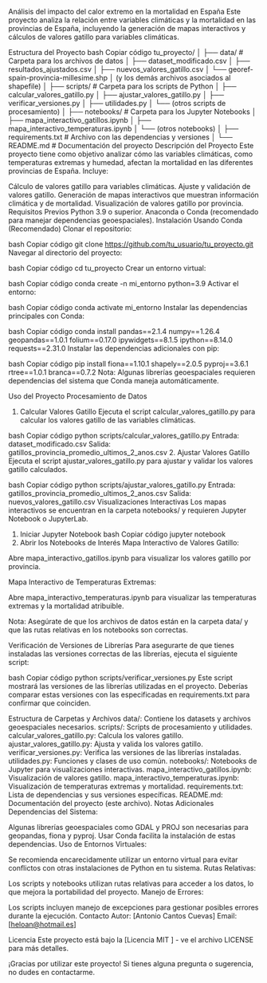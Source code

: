 Análisis del impacto del calor extremo en la mortalidad en España
Este proyecto analiza la relación entre variables climáticas y la mortalidad en las provincias de España, incluyendo la generación de mapas interactivos y cálculos de valores gatillo para variables climáticas.

Estructura del Proyecto
bash
Copiar código
tu_proyecto/
│
├── data/                   # Carpeta para los archivos de datos
│   ├── dataset_modificado.csv
│   ├── resultados_ajustados.csv
│   ├── nuevos_valores_gatillo.csv
│   └── georef-spain-provincia-millesime.shp
│       (y los demás archivos asociados al shapefile)
│
├── scripts/                # Carpeta para los scripts de Python
│   ├── calcular_valores_gatillo.py
│   ├── ajustar_valores_gatillo.py
│   ├── verificar_versiones.py
│   ├── utilidades.py
│   └── (otros scripts de procesamiento)
│
├── notebooks/              # Carpeta para los Jupyter Notebooks
│   ├── mapa_interactivo_gatillos.ipynb
│   ├── mapa_interactivo_temperaturas.ipynb
│   └── (otros notebooks)
│
├── requirements.txt        # Archivo con las dependencias y versiones
│
└── README.md               # Documentación del proyecto
Descripción del Proyecto
Este proyecto tiene como objetivo analizar cómo las variables climáticas, como temperaturas extremas y humedad, afectan la mortalidad en las diferentes provincias de España. Incluye:

Cálculo de valores gatillo para variables climáticas.
Ajuste y validación de valores gatillo.
Generación de mapas interactivos que muestran información climática y de mortalidad.
Visualización de valores gatillo por provincia.
Requisitos Previos
Python 3.9 o superior.
Anaconda o Conda (recomendado para manejar dependencias geoespaciales).
Instalación
Usando Conda (Recomendado)
Clonar el repositorio:

bash
Copiar código
git clone https://github.com/tu_usuario/tu_proyecto.git
Navegar al directorio del proyecto:

bash
Copiar código
cd tu_proyecto
Crear un entorno virtual:

bash
Copiar código
conda create -n mi_entorno python=3.9
Activar el entorno:

bash
Copiar código
conda activate mi_entorno
Instalar las dependencias principales con Conda:

bash
Copiar código
conda install pandas==2.1.4 numpy==1.26.4 geopandas==1.0.1 folium==0.17.0 ipywidgets==8.1.5 ipython==8.14.0 requests==2.31.0
Instalar las dependencias adicionales con pip:

bash
Copiar código
pip install fiona==1.10.1 shapely==2.0.5 pyproj==3.6.1 rtree==1.0.1 branca==0.7.2
Nota: Algunas librerías geoespaciales requieren dependencias del sistema que Conda maneja automáticamente.

Uso del Proyecto
Procesamiento de Datos
1. Calcular Valores Gatillo
Ejecuta el script calcular_valores_gatillo.py para calcular los valores gatillo de las variables climáticas.

bash
Copiar código
python scripts/calcular_valores_gatillo.py
Entrada: dataset_modificado.csv
Salida: gatillos_provincia_promedio_ultimos_2_anos.csv
2. Ajustar Valores Gatillo
Ejecuta el script ajustar_valores_gatillo.py para ajustar y validar los valores gatillo calculados.

bash
Copiar código
python scripts/ajustar_valores_gatillo.py
Entrada: gatillos_provincia_promedio_ultimos_2_anos.csv
Salida: nuevos_valores_gatillo.csv
Visualizaciones Interactivas
Los mapas interactivos se encuentran en la carpeta notebooks/ y requieren Jupyter Notebook o JupyterLab.

1. Iniciar Jupyter Notebook
bash
Copiar código
jupyter notebook
2. Abrir los Notebooks de Interés
Mapa Interactivo de Valores Gatillo:

Abre mapa_interactivo_gatillos.ipynb para visualizar los valores gatillo por provincia.

Mapa Interactivo de Temperaturas Extremas:

Abre mapa_interactivo_temperaturas.ipynb para visualizar las temperaturas extremas y la mortalidad atribuible.

Nota: Asegúrate de que los archivos de datos están en la carpeta data/ y que las rutas relativas en los notebooks son correctas.

Verificación de Versiones de Librerías
Para asegurarte de que tienes instaladas las versiones correctas de las librerías, ejecuta el siguiente script:

bash
Copiar código
python scripts/verificar_versiones.py
Este script mostrará las versiones de las librerías utilizadas en el proyecto. Deberías comparar estas versiones con las especificadas en requirements.txt para confirmar que coinciden.

Estructura de Carpetas y Archivos
data/: Contiene los datasets y archivos geoespaciales necesarios.
scripts/: Scripts de procesamiento y utilidades.
calcular_valores_gatillo.py: Calcula los valores gatillo.
ajustar_valores_gatillo.py: Ajusta y valida los valores gatillo.
verificar_versiones.py: Verifica las versiones de las librerías instaladas.
utilidades.py: Funciones y clases de uso común.
notebooks/: Notebooks de Jupyter para visualizaciones interactivas.
mapa_interactivo_gatillos.ipynb: Visualización de valores gatillo.
mapa_interactivo_temperaturas.ipynb: Visualización de temperaturas extremas y mortalidad.
requirements.txt: Lista de dependencias y sus versiones específicas.
README.md: Documentación del proyecto (este archivo).
Notas Adicionales
Dependencias del Sistema:

Algunas librerías geoespaciales como GDAL y PROJ son necesarias para geopandas, fiona y pyproj.
Usar Conda facilita la instalación de estas dependencias.
Uso de Entornos Virtuales:

Se recomienda encarecidamente utilizar un entorno virtual para evitar conflictos con otras instalaciones de Python en tu sistema.
Rutas Relativas:

Los scripts y notebooks utilizan rutas relativas para acceder a los datos, lo que mejora la portabilidad del proyecto.
Manejo de Errores:

Los scripts incluyen manejo de excepciones para gestionar posibles errores durante la ejecución.
Contacto
Autor: [Antonio Cantos Cuevas]
Email: [heloan@hotmail.es]

Licencia
Este proyecto está bajo la [Licencia MIT ] - ve el archivo LICENSE para más detalles.


¡Gracias por utilizar este proyecto! Si tienes alguna pregunta o sugerencia, no dudes en contactarme.